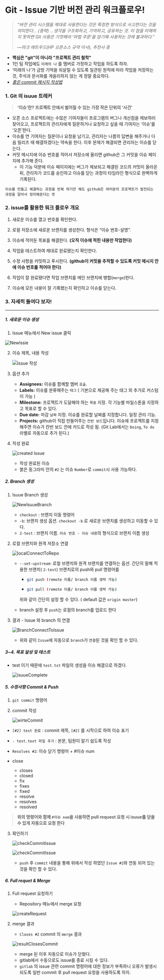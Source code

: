 # Git - Issue 기반 버전 관리 워크플로우!

> *“버전 관리 시스템을 제대로 사용한다는 것은 특정한 방식으로 사고한다는 것을 의미한다… (중략) …생각을 구조화하고, 기억하고, 공유하는 것. 이 점을 이해하지 못하면 Git 사용은 기껏해야 ‘마법 주문’을 암기해 사용하는 것에 불과하다.”*
>
> *—마크 애트우드(HP 오픈소스 규약 이사), 추천사 중*

* **핵심은 "git"이 아니라 "프로젝트 관리 철학"**
* 1인 팀 작업에도 `미래의 나` 를 멤버로 가정하고 작업을 하도록 하자.
*  ‘미래의 나’가 금방 기억을 되살릴 수 있도록 일관된 원칙에 따라 작업을 저장하는 것, 주석과 문서화를 게을리하지 않는 게 정말 중요하다.
*  *[좋은 commit 메시지 작성법](https://item4.github.io/2016-11-01/How-to-Write-a-Git-Commit-Message/)*



### 1. Git 의 isuue 트레커

>  **‘이슈’란? 프로젝트 안에서 벌어질 수 있는 가장 작은 단위의 ‘사건’**

* 오픈 소스 프로젝트에는 수많은 기여자들이 프로그램의 버그나 개선점을 제보하러 찾아오고, 프로젝트의 관리자에게 질문하거나 요청하고 싶을 때 기여자는 ‘이슈’를 ‘오픈’한다.
* 이슈를 연 기여자는 질문이나 요청을 남기고, 관리자는 나름의 답변을 해주거나 다음 릴리즈 때 해결하겠다는 약속을 한다. 이후 문제가 해결되면 관리자는 이슈를 닫는다.
* 커밋 메시지에 이슈 번호를 적어서 저장소에 올리면 github은 그 커밋을 이슈 페이지에 추가해 준다.
  * 이 기능 덕분에 이슈 페이지에는 버그가 제보되고 해결된 코드의 커밋이 올라온 뒤, 관리자가 코드를 승인하고 이슈를 닫는 과정이 타임라인 형식으로 완벽하게 기록된다.

```
이슈를 만들고 해결하는 과정을 반복 하기만 해도 github은 여러분의 프로젝트가 발전되는 과정을 알아서 정리해준다는 뜻
```



### 2. issue를 활용한 워크 플로우 개요

1. 새로운 이슈를 열고 번호를 확인한다.

2. 로컬 저장소에 새로운 브랜치를 생성한다. 형식은 “이슈 번호-설명”.
3. 이슈에 적어둔 목표를 해결한다. **(오직 이슈에 적힌 내용만 작업한다)**
4. 작업을 테스트하여 제대로 완료됐는지 확인한다.
5. 수정 사항을 커밋하고 푸시한다. **(github이 커밋을 추적할 수 있도록 커밋 메시지 안에 이슈 번호를 적어야 한다)**
6. 작업이 잘 완료됐다면 작업 브랜치를 메인 브랜치에 병합(`merge`)한다.
7. 이슈에 모든 내용이 잘 기록됐는지 확인하고 이슈를 닫는다.



### 3. 자세히 들여다 보자!

-------------------------------------------------------------

##### 1. 새로운 이슈 생성

1. Issue 메뉴에서 New issue 클릭

![NewIssie](./gitIssueImg/1.jpg)

2. 이슈 제목, 내용 작성

   ![Issue 작성](./gitIssueImg/2.jpg)

   

3. 옵션 추가

   * **Assignees:** 이슈를 함께할 멤버 `호출`.
   * **Labels:** 이슈를 분류해주는 `태그` ( 기본으로 제공해 주는 태그 외 추가로 커스텀이 가능 )
   * **Milestone:** 프로젝트가 도달해야 하는 `목표` 지정. 각 기능별 마일스톤을 지정하고 목표로 할 수 있다.
   * **Due date:** 마감 `날짜` 지정. 이슈를 완료할 날짜를 지정합니다. 일정 관리 기능.
   * **Projects:** github이 직접 만들어주는 `칸반 보드`입니다. 이슈에 프로젝트를 지정해주면 이슈가 칸반 보드 안에 카드로 작성 됨. (Git Lab에서는 `Doing`, `To do` 라벨로 자동으로 추가 된다.)

4. 작성 완료

   ![created Issue](./gitIssueImg/3.jpg)

   * 작성 완료된 이슈
   * 붉은 동그라미 안의 `#2` 는 이슈 `Number`로 `commit`시 사용 가능하다.



##### 2. Branch 생성

1. Isuue Branch 생성

   ![NewIsuueBranch](./gitIssueImg/4.jpg)

   * `checkout` : 브랜치 이동 명령어
   * `-b`: 브랜치 생성 옵션. `checkout -b` 로 새로운 브랜치를 생성하고 이동할 수 있다.
   * `2-test` : 브랜치 이름. `이슈 번호 - 이슈 내용`의 형식으로 브랜치 이름 생성



2. 로컬 브랜치와 원격 저장소 연결

   ![localConnectToRepo](./gitIssueImg/5.jpg)

   * `--set-upstream`: 로컬 브랜치와 원격 브랜치를 연결하는 옵션. 간단히 말해 적용한 브랜치( `2-test`) 브랜치로의 push와 pull 명령어를

     * ```bash
       git push (remote 이름/ branch 이름 생략 가능)
       ```

     * ```bash
       git pull (remote 이름/ branch 이름 생략 가능)
       ```

     위와 같이 간단히 설정 할 수 있다. ( default 값은 `origin master`)
     
   * branch 설정 후 `push`는 로컬의 branch를 업로드 한다



3. 결과 - Issue 와 branch 의 연결

   ![BranchConnectToIssue](./gitIssueImg/13.jpg)

   * 위와 같이 `Issue`에 자동으로 `branch`가 `연결`된 것을 확인 할 수 있다.



##### 3~4. 목표 달성 및 테스트

* test 이기 때문에 `test.txt` 파일의 생성을 이슈 해결으로 하겠다.

  ![isuueComplete](./gitIssueImg/6.jpg)



##### 5. 수정사항 Commit & Push

1. `git commit` 명령어

2. commit 작성

   ![wirteCommit](./gitIssueImg/8.jpg)

* `[#2] test 완료` : commit 제목, `[#2]` 를 시작으로 하여 이슈 표기

* `- test.text 파일 추가` : 본문, 팀원이 알기 쉽도록 작성

* `Resolves #2`: 이슈 닫기 명령어 + #이슈 num 
* close
  * closes
  * closed
  * fix
  * fixes
  * fixed
  * resolve
  * resolves
  * resolved

>  **위의 명령어와 함께 `#이슈 num`을 사용하면 pull request 요청 시 isuue를 닫을 수 있게 자동으로 요청 한다**



3. 확인하기

   ![checkCommitIssue](./gitIssueImg/10.jpg)

   ![checkCommitIssue](./gitIssueImg/11.jpg)

   * `push` 후 `commit` 내용을 통해 위에서 작성 하였던 `Issue #2`와 연동 되어 있는 것을 확인 할 수 있다.



 ##### 6. Full requet & Merge

1. Full request 요청하기

   * Repository 메뉴에서 merge 요청
   
   ![createRequest](./gitIssueImg/9.jpg)
   



2. merge 결과

   * `Closes #2` commit 의 `merge` 결과

   ![resultClosesCommit](./gitIssueImg/14.jpg)

   * merge 된 이후 자동으로 이슈가 닫혔다.
   * gitlab에서 수동으로도 issue를 종료 시킬 수 있다.
   * `gitlab` 의 issue 관련 commit 명령어에 대한 정보가 부족하니 오류가 발생시 되도록 일반 commit 후 pull request 요청을 사용하도록 하자.